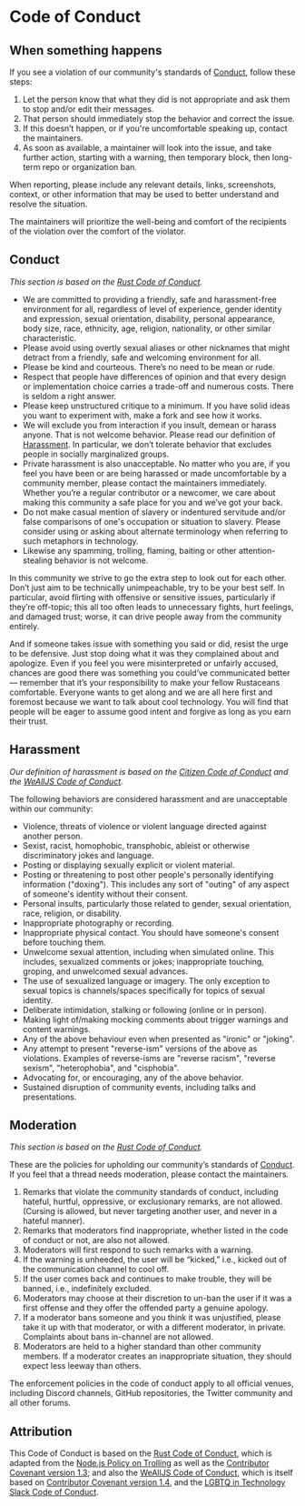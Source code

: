 # Code of Conduct

## When something happens

If you see a violation of our community's standards of [Conduct](#conduct), follow these steps:

1. Let the person know that what they did is not appropriate and ask them to stop and/or edit their messages.
2. That person should immediately stop the behavior and correct the issue.
3. If this doesn’t happen, or if you're uncomfortable speaking up, contact the maintainers.
4. As soon as available, a maintainer will look into the issue, and take further action, starting with a warning, then temporary block, then long-term repo or organization ban.

When reporting, please include any relevant details, links, screenshots, context, or other information that may be used to better understand and resolve the situation.

The maintainers will prioritize the well-being and comfort of the recipients of the violation over the comfort of the violator.

## Conduct

_This section is based on the [Rust Code of Conduct](https://www.rust-lang.org/policies/code-of-conduct)._

* We are committed to providing a friendly, safe and harassment-free environment for all, regardless of level of experience, gender identity and expression, sexual orientation, disability, personal appearance, body size, race, ethnicity, age, religion, nationality, or other similar characteristic.
* Please avoid using overtly sexual aliases or other nicknames that might detract from a friendly, safe and welcoming environment for all.
* Please be kind and courteous. There’s no need to be mean or rude.
* Respect that people have differences of opinion and that every design or implementation choice carries a trade-off and numerous costs. There is seldom a right answer.
* Please keep unstructured critique to a minimum. If you have solid ideas you want to experiment with, make a fork and see how it works.
* We will exclude you from interaction if you insult, demean or harass anyone. That is not welcome behavior. Please read our definition of [Harassment](#harassment). In particular, we don’t tolerate behavior that excludes people in socially marginalized groups.
* Private harassment is also unacceptable. No matter who you are, if you feel you have been or are being harassed or made uncomfortable by a community member, please contact the maintainers immediately. Whether you’re a regular contributor or a newcomer, we care about making this community a safe place for you and we’ve got your back.
* Do not make casual mention of slavery or indentured servitude and/or false comparisons of one's occupation or situation to slavery. Please consider using or asking about alternate terminology when referring to such metaphors in technology.
* Likewise any spamming, trolling, flaming, baiting or other attention-stealing behavior is not welcome.

In this community we strive to go the extra step to look out for each other. Don’t just aim to be technically unimpeachable, try to be your best self. In particular, avoid flirting with offensive or sensitive issues, particularly if they’re off-topic; this all too often leads to unnecessary fights, hurt feelings, and damaged trust; worse, it can drive people away from the community entirely.

And if someone takes issue with something you said or did, resist the urge to be defensive. Just stop doing what it was they complained about and apologize. Even if you feel you were misinterpreted or unfairly accused, chances are good there was something you could’ve communicated better — remember that it’s your responsibility to make your fellow Rustaceans comfortable. Everyone wants to get along and we are all here first and foremost because we want to talk about cool technology. You will find that people will be eager to assume good intent and forgive as long as you earn their trust.

## Harassment

_Our definition of harassment is based on the [Citizen Code of Conduct](https://github.com/stumpsyn/policies/blob/master/citizen_code_of_conduct.md) and the [WeAllJS Code of Conduct](https://wealljs.org/code-of-conduct)._

The following behaviors are considered harassment and are unacceptable within our community:

* Violence, threats of violence or violent language directed against another person.
* Sexist, racist, homophobic, transphobic, ableist or otherwise discriminatory jokes and language.
* Posting or displaying sexually explicit or violent material.
* Posting or threatening to post other people's personally identifying information ("doxing"). This includes any sort of "outing" of any aspect of someone's identity without their consent.
* Personal insults, particularly those related to gender, sexual orientation, race, religion, or disability.
* Inappropriate photography or recording.
* Inappropriate physical contact. You should have someone's consent before touching them.
* Unwelcome sexual attention, including when simulated online. This includes, sexualized comments or jokes; inappropriate touching, groping, and unwelcomed sexual advances.
* The use of sexualized language or imagery. The only exception to sexual topics is channels/spaces specifically for topics of sexual identity.
* Deliberate intimidation, stalking or following (online or in person).
* Making light of/making mocking comments about trigger warnings and content warnings.
* Any of the above behaviour even when presented as "ironic" or "joking".
* Any attempt to present "reverse-ism" versions of the above as violations. Examples of reverse-isms are "reverse racism", "reverse sexism", "heterophobia", and "cisphobia".
* Advocating for, or encouraging, any of the above behavior.
* Sustained disruption of community events, including talks and presentations.

## Moderation

_This section is based on the [Rust Code of Conduct](https://www.rust-lang.org/policies/code-of-conduct)._

These are the policies for upholding our community’s standards of [Conduct](#conduct). If you feel that a thread needs moderation, please contact the maintainers.

1. Remarks that violate the community standards of conduct, including hateful, hurtful, oppressive, or exclusionary remarks, are not allowed. (Cursing is allowed, but never targeting another user, and never in a hateful manner).
2. Remarks that moderators find inappropriate, whether listed in the code of conduct or not, are also not allowed.
3. Moderators will first respond to such remarks with a warning.
4. If the warning is unheeded, the user will be “kicked,” i.e., kicked out of the communication channel to cool off.
5. If the user comes back and continues to make trouble, they will be banned, i.e., indefinitely excluded.
6. Moderators may choose at their discretion to un-ban the user if it was a first offense and they offer the offended party a genuine apology.
7. If a moderator bans someone and you think it was unjustified, please take it up with that moderator, or with a different moderator, in private. Complaints about bans in-channel are not allowed.
8. Moderators are held to a higher standard than other community members. If a moderator creates an inappropriate situation, they should expect less leeway than others.

The enforcement policies in the code of conduct apply to all official venues, including Discord channels, GitHub repositories, the Twitter community and all other forums.

## Attribution

This Code of Conduct is based on the [Rust Code of Conduct](https://www.rust-lang.org/policies/code-of-conduct), which is adapted from the [Node.js Policy on Trolling](http://blog.izs.me/post/30036893703/policy-on-trolling) as well as the [Contributor Covenant version 1.3](https://www.contributor-covenant.org/version/1/3/0/code-of-conduct/); and also the [WeAllJS Code of Conduct](https://wealljs.org/code-of-conduct), which is itself based on [Contributor Covenant version 1.4](https://www.contributor-covenant.org/version/1/4/code-of-conduct/), and the [LGBTQ in Technology Slack Code of Conduct](http://lgbtq.technology/coc.html).
